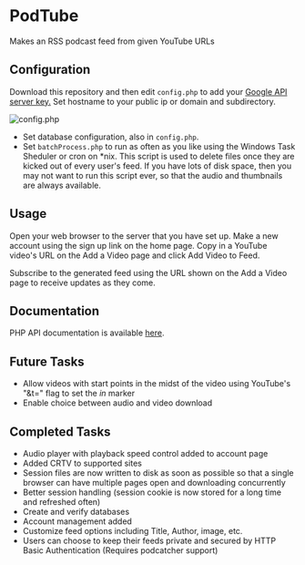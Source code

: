 # PodTube
Makes an RSS podcast feed from given YouTube URLs

## Configuration
Download this repository and then edit `config.php` to add your [Google API server key.](https://console.developers.google.com/apis/credentials)
Set hostname to your public ip or domain and subdirectory.

![config.php](https://raw.githubusercontent.com/md100play/PodTube/master/README-images/config-php.PNG)

- Set database configuration, also in `config.php`.
- Set `batchProcess.php` to run as often as you like using the Windows Task Sheduler or cron on *nix. This script is used to delete files once they are kicked out of every user's feed. If you have lots of disk space, then you may not want to run this script ever, so that the audio and thumbnails are always available.


## Usage
Open your web browser to the server that you have set up. Make a new account using the sign up link on the home page. Copy in a YouTube video's URL on the Add a Video page and click Add Video to Feed.

Subscribe to the generated feed using the URL shown on the Add a Video page to receive updates as they come.

## Documentation
PHP API documentation is available [here](https://md100play.github.io/PodTube/html/index.html).

## Future Tasks
- Allow videos with start points in the midst of the video using YouTube's "&t=" flag to set the *in* marker
- Enable choice between audio and video download

## Completed Tasks
- Audio player with playback speed control added to account page
- Added CRTV to supported sites
- Session files are now written to disk as soon as possible so that a single browser can have multiple pages open and downloading concurrently
- Better session handling (session cookie is now stored for a long time and refreshed often)
- Create and verify databases
- Account management added
- Customize feed options including Title, Author, image, etc.
- Users can choose to keep their feeds private and secured by HTTP Basic Authentication (Requires podcatcher support)
